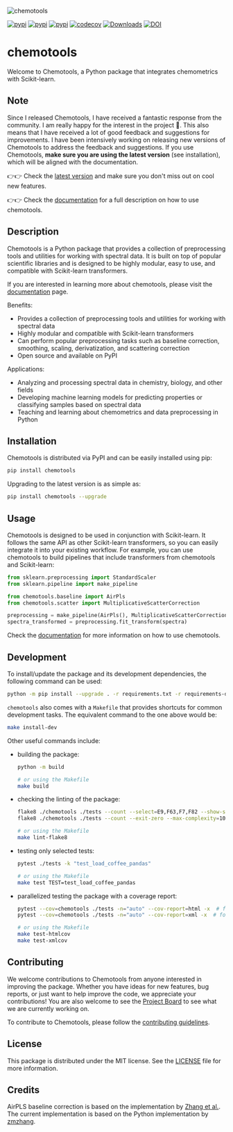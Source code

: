 ![chemotools](assets/images/logo_pixel.png)


[![pypi](https://img.shields.io/pypi/v/chemotools)](https://pypi.org/project/chemotools)
[![pypi](https://img.shields.io/pypi/pyversions/chemotools)](https://pypi.org/project/chemotools)
[![pypi](https://img.shields.io/pypi/l/chemotools)](https://github.com/paucablop/chemotools/blob/main/LICENSE)
[![codecov](https://codecov.io/github/paucablop/chemotools/branch/main/graph/badge.svg?token=D7JUJM89LN)](https://codecov.io/github/paucablop/chemotools)
[![Downloads](https://static.pepy.tech/badge/chemotools)](https://pepy.tech/project/chemotools)
[![DOI](https://joss.theoj.org/papers/10.21105/joss.06802/status.svg)](https://doi.org/10.21105/joss.06802)


# __chemotools__

Welcome to Chemotools, a Python package that integrates chemometrics with Scikit-learn.

## Note

Since I released Chemotools, I have received a fantastic response from the community. I am really happy for the interest in the project 🤗. This also means that I have received a lot of good feedback and suggestions for improvements. I have been intensively working on releasing new versions of Chemotools to address the feedback and suggestions. If you use Chemotools, __make sure you are using the latest version__ (see installation), which will be aligned with the documentation.

👉👉 Check the [latest version](https://pypi.org/project/chemotools/) and make sure you don't miss out on cool new features.

👉👉 Check the [documentation](https://paucablop.github.io/chemotools/) for a full description on how to use chemotools.

## Description

Chemotools is a Python package that provides a collection of preprocessing tools and utilities for working with spectral data. It is built on top of popular scientific libraries and is designed to be highly modular, easy to use, and compatible with Scikit-learn transformers.

If you are interested in learning more about chemotools, please visit the [documentation](https://paucablop.github.io/chemotools/) page.

Benefits:
- Provides a collection of preprocessing tools and utilities for working with spectral data
- Highly modular and compatible with Scikit-learn transformers
- Can perform popular preprocessing tasks such as baseline correction, smoothing, scaling, derivatization, and scattering correction
- Open source and available on PyPI

Applications:
- Analyzing and processing spectral data in chemistry, biology, and other fields
- Developing machine learning models for predicting properties or classifying samples based on spectral data
- Teaching and learning about chemometrics and data preprocessing in Python

## Installation

Chemotools is distributed via PyPI and can be easily installed using pip:

```bash
pip install chemotools
```

Upgrading to the latest version is as simple as:

```bash
pip install chemotools --upgrade
```

## Usage

Chemotools is designed to be used in conjunction with Scikit-learn. It follows the same API as other Scikit-learn transformers, so you can easily integrate it into your existing workflow. For example, you can use chemotools to build pipelines that include transformers from chemotools and Scikit-learn:

```python
from sklearn.preprocessing import StandardScaler
from sklearn.pipeline import make_pipeline

from chemotools.baseline import AirPls
from chemotools.scatter import MultiplicativeScatterCorrection

preprocessing = make_pipeline(AirPls(), MultiplicativeScatterCorrection(), StandardScaler(with_std=False))
spectra_transformed = preprocessing.fit_transform(spectra)
```

Check the [documentation](https://paucablop.github.io/chemotools/) for more information on how to use chemotools.

## Development

To install/update the package and its development dependencies, the following command can be used:

```bash
python -m pip install --upgrade . -r requirements.txt -r requirements-dev.txt
```

``chemotools`` also comes with a ``Makefile`` that provides shortcuts for common development tasks. The equivalent command to the one above would be:

```bash
make install-dev
```

Other useful commands include:

- building the package:
    ```bash
    python -m build

    # or using the Makefile
    make build
    ```

- checking the linting of the package:
    ```bash
    flake8 ./chemotools ./tests --count --select=E9,F63,F7,F82 --show-source --statistics
	flake8 ./chemotools ./tests --count --exit-zero --max-complexity=10 --max-line-length=127 --statistics

    # or using the Makefile
    make lint-flake8
    ```

- testing only selected tests:
    ```bash
    pytest ./tests -k "test_load_coffee_pandas"

    # or using the Makefile
    make test TEST=test_load_coffee_pandas
    ```

- parallelized testing the package with a coverage report:
    ```bash
    pytest --cov=chemotools ./tests -n="auto" --cov-report=html -x  # for an HTML report
    pytest --cov=chemotools ./tests -n="auto" --cov-report=xml -x  # for an XML report

    # or using the Makefile
    make test-htmlcov
    make test-xmlcov
    ```

## Contributing

We welcome contributions to Chemotools from anyone interested in improving the package. Whether you have ideas for new features, bug reports, or just want to help improve the code, we appreciate your contributions! You are also welcome to see the [Project Board](https://github.com/users/paucablop/projects/4) to see what we are currently working on.

To contribute to Chemotools, please follow the [contributing guidelines](CONTRIBUTING.md).

## License

This package is distributed under the MIT license. See the [LICENSE](LICENSE) file for more information.

## Credits

AirPLS baseline correction is based on the implementation by [Zhang et al.](https://pubs.rsc.org/is/content/articlelanding/2010/an/b922045c). The current implementation is based on the Python implementation by [zmzhang](https://github.com/zmzhang/airPLS).